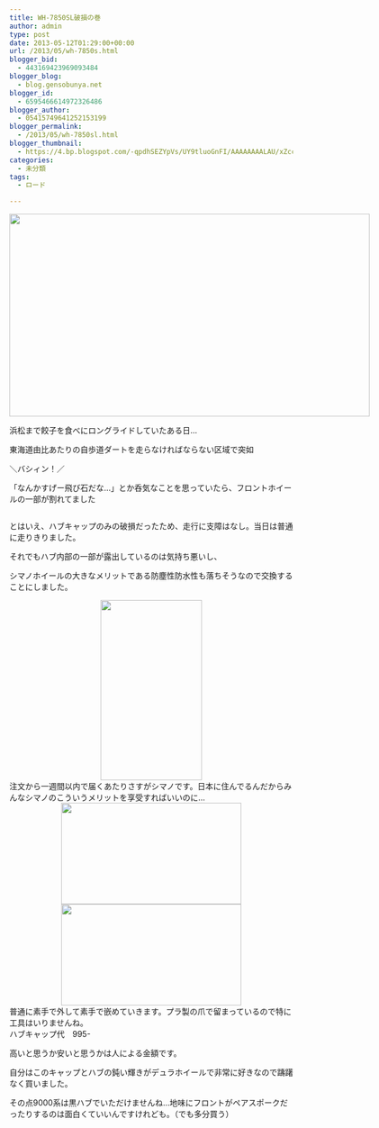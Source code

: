 ```yaml
---
title: WH-7850SL破損の巻
author: admin
type: post
date: 2013-05-12T01:29:00+00:00
url: /2013/05/wh-7850s.html
blogger_bid:
  - 443169423969093484
blogger_blog:
  - blog.gensobunya.net
blogger_id:
  - 6595466614972326486
blogger_author:
  - 05415749641252153199
blogger_permalink:
  - /2013/05/wh-7850sl.html
blogger_thumbnail:
  - https://4.bp.blogspot.com/-qpdhSEZYpVs/UY9tluoGnFI/AAAAAAAALAU/xZcc-KX93Vg/s640/DSC_1568.JPG
categories:
  - 未分類
tags:
  - ロード

---
```

<a href="http://4.bp.blogspot.com/-qpdhSEZYpVs/UY9tluoGnFI/AAAAAAAALAU/xZcc-KX93Vg/s1600/DSC_1568.JPG" imageanchor="1" style="clear: left; float: left; margin-bottom: 1em; margin-right: 1em;"><img border="0" height="360" src="https://blog.gensobunya.net/wp-content/uploads/2013/05/DSC_1568.jpg" width="640" /></a>浜松まで餃子を食べにロングライドしていたある日…

東海道由比あたりの自歩道ダートを走らなければならない区域で突如

＼バシィン！／

「なんかすげー飛び石だな…」とか呑気なことを思っていたら、フロントホイールの一部が割れてました

<div class="separator" style="clear: both; text-align: center;">
</div>



<div class="separator" style="clear: both; text-align: center;">
</div>

とはいえ、ハブキャップのみの破損だったため、走行に支障はなし。当日は普通に走りきりました。

それでもハブ内部の一部が露出しているのは気持ち悪いし、

シマノホイールの大きなメリットである防塵性防水性も落ちそうなので交換することにしました。

<div class="separator" style="clear: both; text-align: center;">
  <a href="http://2.bp.blogspot.com/-qA7ZT0DIJiE/UY9tmEqA3TI/AAAAAAAALAc/DQiLf2KjVQs/s1600/DSC_1570.JPG" imageanchor="1" style="margin-left: 1em; margin-right: 1em;"><img border="0" height="320" src="https://blog.gensobunya.net/wp-content/uploads/2013/05/DSC_1570-576x1024.jpg" width="180" /></a>
</div>

<div class="separator" style="clear: both; text-align: left;">
  注文から一週間以内で届くあたりさすがシマノです。日本に住んでるんだからみんなシマノのこういうメリットを享受すればいいのに…
</div>

<div class="separator" style="clear: both; text-align: center;">
  <a href="http://3.bp.blogspot.com/-YxZIN_stBWU/UY9tmShX-SI/AAAAAAAALAk/-kIIrLK6KEs/s1600/DSC_1571.JPG" imageanchor="1" style="margin-left: 1em; margin-right: 1em;"><img border="0" height="180" src="https://blog.gensobunya.net/wp-content/uploads/2013/05/DSC_1571-1024x576.jpg" width="320" /></a>
</div>



<div class="separator" style="clear: both; text-align: center;">
  <a href="http://3.bp.blogspot.com/-NB0DJOIXbHY/UY9tne1uEwI/AAAAAAAALAs/8N7L1wh6i9c/s1600/DSC_1572.JPG" imageanchor="1" style="margin-left: 1em; margin-right: 1em;"><img border="0" height="180" src="https://blog.gensobunya.net/wp-content/uploads/2013/05/DSC_1572-1024x576.jpg" width="320" /></a>
</div>

<div class="separator" style="clear: both; text-align: left;">
  普通に素手で外して素手で嵌めていきます。プラ製の爪で留まっているので特に工具はいりませんね。
</div>

<div class="separator" style="clear: both; text-align: left;">
</div>

<div class="separator" style="clear: both; text-align: left;">
</div>

<div class="separator" style="clear: both; text-align: left;">
  ハブキャップ代　995-&nbsp;
</div>

高いと思うか安いと思うかは人による金額です。

自分はこのキャップとハブの鈍い輝きがデュラホイールで非常に好きなので躊躇なく買いました。

その点9000系は黒ハブでいただけませんね…地味にフロントがペアスポークだったりするのは面白くていいんですけれども。（でも多分買う）

